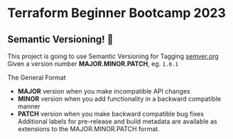 # Terraform Beginner Bootcamp 2023

## Semantic Versioning! :mage: 

This project is going to use Semantic Versioning for Tagging
[semver.org](https://semver.org/)
Given a version number **MAJOR.MINOR.PATCH**, eg. `1.0.1`

The General Format 
 - **MAJOR** version when you make incompatible API changes
 - **MINOR** version when you add functionality in a backward compatible manner
 - **PATCH** version when you make backward compatible bug fixes
Additional labels for pre-release and build metadata are available as extensions to the MAJOR.MINOR.PATCH format.